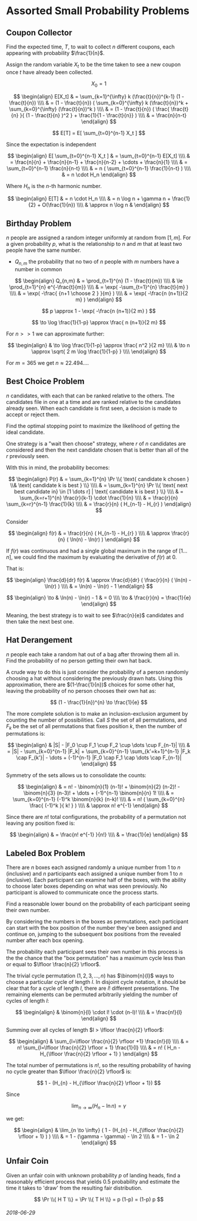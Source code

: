 Assorted Small Probability Problems
===

Coupon Collector
---

Find the expected time, $T$, to wait to collect $n$ different coupons, each appearing with probability $\frac{1}{n}$.

Assign the random variable $X_t$ to be the time taken to see a new coupon once $t$ have already been collected.

$$ X_0 = 1 $$

$$
\begin{align}
E[X_t] & = \sum_{k=1}^{\infty} k (\frac{t}{n})^{k-1} (1 - \frac{t}{n}) \\\\
  & = (1 - \frac{t}{n}) ( \sum_{k=0}^{\infty} k (\frac{t}{n})^k + \sum_{k=0}^{\infty} (\frac{t}{n})^k ) \\\\
  & = (1 - \frac{t}{n}) ( \frac{ \frac{t}{n}  }{ (1 - \frac{t}{n} )^2 } + \frac{1}{1 - \frac{t}{n}} ) \\\\
  & = \frac{n}{n-t}
\end{align}
$$

$$
E[T] = E[ \sum_{t=0}^{n-1} X_t ]
$$

Since the expectation is independent

$$
\begin{align}
E[ \sum_{t=0}^{n-1} X_t ] & = \sum_{t=0}^{n-1} E[X_t] \\\\
 & = \frac{n}{n} + \frac{n}{n-1} + \frac{n}{n-2} + \cdots + \frac{n}{1} \\\\
 & = \sum_{t=0}^{n-1} \frac{n}{n-t} \\\\
 & = n ( \sum_{t=0}^{n-1} \frac{1}{n-t} ) \\\\
 & = n \cdot H_n
\end{align}
$$

Where $H_n$ is the $n$-th harmonic number.

$$
\begin{align}
E[T] & = n \cdot H_n \\\\
 & = n \log n + \gamma n + \frac{1}{2} + O(\frac{1}{n}) \\\\
 & \approx n \log n & 
\end{align}
$$

Birthday Problem
---

$n$ people are assigned a random integer uniformly at random from $[1,m]$.
For a given probability $p$, what is the relationship to $n$ and $m$ that
at least two people have the same number.

* $Q_{n,m}$ the probability that no two of $n$ people with $m$ numbers have a number in common

$$
\begin{align}
Q_{n,m} & = \prod_{t=1}^{n} (1 - \frac{t}{m}) \\\\
 & \le \prod_{t=1}^{n} e^{-\frac{t}{m}} \\\\
 & = \exp( -\sum_{t=1}^{n} \frac{t}{m} ) \\\\
 & = \exp( -\frac{ {n+1 \choose 2 } }{m} ) \\\\
 & = \exp( -\frac{n (n+1)}{2 m} )
\end{align}
$$

$$
p \approx 1 - \exp( -\frac{n (n+1)}{2 m} )
$$

$$
\to \log \frac{1}{1-p} \approx \frac{ n (n+1)}{2 m}
$$

For $n >> 1$ we can approximate further:

$$
\begin{align}
 & \to \log \frac{1}{1-p} \approx \frac{ n^2 }{2 m} \\\\
 & \to n \approx \sqrt{ 2 m \log \frac{1}{1-p} } \\\\
\end{align}
$$

For $m=365$ we get $n \approx 22.494...$.


Best Choice Problem
---

$n$ candidates, with each that can be ranked relative to the others.
The candidates file in one at a time and are ranked relative to the candidates
already seen.
When each candidate is first seen, a decision is made to accept or reject them.

Find the optimal stopping point to maximize the likelihood of getting the ideal candidate.

One strategy is a "wait then choose" strategy, where $r$ of $n$ candidates are considered
and then the next candidate chosen that is better than all of the $r$ previously seen.

With this in mind, the probability becomes:

$$
\begin{align}
P(r) & = \sum_{k=1}^{n} \Pr \\{ \text{ candidate k chosen } \\& \text{ candidate k is best } \\} \\\\
 & = \sum_{k=1}^{n} \Pr \\{ \text{ next best candidate in} \in [1 \dots r] | \text{ candidate k is best } \\} \\\\
 & = \sum_{k=r+1}^{n} \frac{r}{k-1} \cdot \frac{1}{n} \\\\
 & = \frac{r}{n} \sum_{k=r}^{n-1} \frac{1}{k} \\\\
 & = \frac{r}{n} ( H_{n-1} - H_{r} )
\end{align}
$$

Consider

$$
\begin{align}
f(r) & = \frac{r}{n} ( H_{n-1} - H_{r} ) \\\\
 & \approx \frac{r}{n} ( \ln(n) - \ln(r) )
\end{align}
$$

If $f(r)$ was continuous and had a single global maximum in the range of $[1 \dots n]$,
we could find the maximum by evaluating the derivative of $f(r)$ at 0.

That is:

$$
\begin{align}
 \frac{d}{dr} f(r) & \approx \frac{d}{dr} ( \frac{r}{n} ( \ln(n) - \ln(r) ) \\\\
 & = \ln(n) - \ln(r) - 1
\end{align}
$$

$$
\begin{align}
\to & \ln(n) - \ln(r) - 1 & = 0 \\\\
\to & \frac{r}{n} = \frac{1}{e}
\end{align}
$$

Meaning, the best strategy is to wait to see $\frac{n}{e}$ candidates and then take the
next best one.

Hat Derangement
---

$n$ people each take a random hat out of a bag after throwing them all in.
Find the probability of no person getting their own hat back.

A crude way to do this is just consider the probability of a person randomly choosing a hat
without considering the previously drawn hats.
Using this approximation, there are $(1-\frac{1}{n})$ choices for some other hat,
leaving the probability of no person chooses their own hat as:

$$
(1 - \frac{1}{n})^{n} \to \frac{1}{e}
$$


The more complete solution is to make an inclusion-exclusion argument
by counting the number of possibilities.
Call $S$ the set of all permutations, and $F_k$ be the set of all permutations
that fixes position $k$, then the number of permutations is:

$$
\begin{align}
 & |S| - |F_0 \cup F_1 \cup F_2 \cup \dots \cup F_{n-1}| \\\\
 & = |S| - \sum_{k=0}^{n-1} |F_k| + \sum_{k=0}^{n-1} \sum_{k'=k+1}^{n-1} |F_k \cap F_{k'}| - \dots + (-1)^{n-1} |F_0 \cap F_1 \cap \dots \cap F_{n-1}|
\end{align}
$$

Symmetry of the sets allows us to consolidate the counts:

$$
\begin{align}
 & = n! - \binom{n}{1} (n-1)! + \binom{n}{2} (n-2)! - \binom{n}{3} (n-3)! + \dots + (-1)^{n-1} \binom{n}{n} 1! \\\\
 & = \sum_{k=0}^{n-1} (-1)^k \binom{n}{k} (n-k)!  \\\\
 & = n! ( \sum_{k=0}^{n} \frac{ (-1)^k }{ k! } ) \\\\
 & \approx n! e^{-1}
\end{align}
$$

Since there are $n!$ total configurations, the probability of a permutation not leaving any position fixed is:

$$
\begin{align}
 & = \frac{n! e^{-1} }{n!}  \\\\
 & = \frac{1}{e}
\end{align}
$$

Labeled Box Problem
---

There are $n$ boxes each assigned randomly a unique number from $1$ to $n$ (inclusive) and
$n$ participants each assigned a unique number from $1$ to $n$ (inclusive).
Each participant can examine half of the boxes, with the ability to choose later
boxes depending on what was seen previously.
No participant is allowed to communicate once the process starts.

Find a reasonable lower bound on the probability of each participant seeing their own
number.

By considering the numbers in the boxes as permutations, each participant can
start with the box position of the number they've been assigned and continue on,
jumping to the subsequent box positions from the revealed number after each box opening.

The probability each participant sees their own number in this process is the the chance
that the "box permutation" has a maximum cycle less than or equal to $\lfloor \frac{n}{2} \rfloor$.

The trivial cycle permutation $(1,2,3,\dots,n)$ has $\binom{n}{l}$ ways to choose a
particular cycle of length $l$.
In disjoint cycle notation, it should be clear that for a cycle of length $l$, there are
$l!$ different presentations.
The remaining elements can be permuted arbitrarily yielding the number of cycles of length $l$:

$$
\begin{align}
& \binom{n}{l}  \cdot l! \cdot (n-l)! \\\\
& = \frac{n!}{l}
\end{align}
$$

Summing over all cycles of length $l > \lfloor \frac{n}{2} \rfloor$:

$$
\begin{align}
 & \sum_{l=\lfloor \frac{n}{2} \rfloor +1} \frac{n!}{l} \\\\
 & = n! \sum_{l=\lfloor \frac{n}{2} \rfloor + 1} \frac{1}{l} \\\\
 & = n! ( H_n - H_{\lfloor \frac{n}{2} \rfloor + 1} )
\end{align}
$$

The total number of permutations is $n!$, so the resulting probability of having no cycle
greater than $\lfloor \frac{n}{2} \rfloor$ is:

$$
1 - (H_{n} - H_{\lfloor \frac{n}{2} \rfloor + 1})
$$

Since

$$ \lim_{n \to \infty} (H_n - \ln n) = \gamma $$

we get:

$$
\begin{align}
 & \lim_{n \to \infty} ( 1 - (H_{n} - H_{\lfloor \frac{n}{2} \rfloor + 1} ) ) \\\\
 & = 1 - (\gamma - \gamma) - \ln 2 \\\\
 & = 1 - \ln 2
\end{align}
$$


Unfair Coin
---

Given an unfair coin with unknown probability $p$ of landing heads, find a reasonably efficient
process that yields $0.5$ probability and estimate the time it takes to 'draw'
from the resulting fair distribution.

$$
\Pr \\{ H T \\} = \Pr \\{ T H \\} = p (1-p) = (1-p) p
$$

###### 2018-06-29
